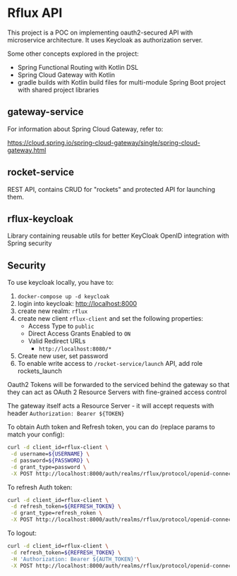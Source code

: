 # Rflux API

This project is a POC on implementing oauth2-secured API with microservice architecture.
It uses Keycloak as authorization server.

Some other concepts explored in the project:

* Spring Functional Routing with Kotlin DSL
* Spring Cloud Gateway with Kotlin
* gradle builds with Kotlin build files for multi-module Spring Boot project with shared project libraries

## gateway-service

For information about Spring Cloud Gateway, refer to:

https://cloud.spring.io/spring-cloud-gateway/single/spring-cloud-gateway.html

## rocket-service

REST API, contains CRUD for "rockets" and protected API for launching them.

## rflux-keycloak

Library containing reusable utils for better KeyCloak OpenID integration with Spring security

## Security

To use keycloak locally, you have to:

1. `docker-compose up -d keycloak` 
1. login into keycloak: [http://localhost:8000](http://localhost:8000)
1. create new realm: `rflux`
1. create new client `rflux-client` and set the following properties:
   * Access Type to `public`
   * Direct Access Grants Enabled to `ON`
   * Valid Redirect URLs 
      * `http://localhost:8080/*`
1. Create new user, set password
1. To enable write access to `/rocket-service/launch` API, add role rockets_launch

Oauth2 Tokens will be forwarded to the serviced behind the gateway so that they can act as OAuth 2 Resource Servers with fine-grained access control

The gateway itself acts a Resource Server - it will accept requests with header `Authorization: Bearer ${TOKEN}`

To obtain Auth token and Refresh token, you can do (replace params to match your config):

```bash
curl -d client_id=rflux-client \
 -d username=${USERNAME} \
 -d password=${PASSWORD} \
 -d grant_type=password \
 -X POST http://localhost:8000/auth/realms/rflux/protocol/openid-connect/token
```

To refresh Auth token:

```bash
curl -d client_id=rflux-client \
 -d refresh_token=${REFRESH_TOKEN} \
 -d grant_type=refresh_roken \
 -X POST http://localhost:8000/auth/realms/rflux/protocol/openid-connect/token
```

To logout:

```bash
curl -d client_id=rflux-client \
 -d refresh_token=${REFRESH_TOKEN} \
 -H 'Authorization: Bearer ${AUTH_TOKEN}'\
 -X POST http://localhost:8000/auth/realms/rflux/protocol/openid-connect/logout
```
